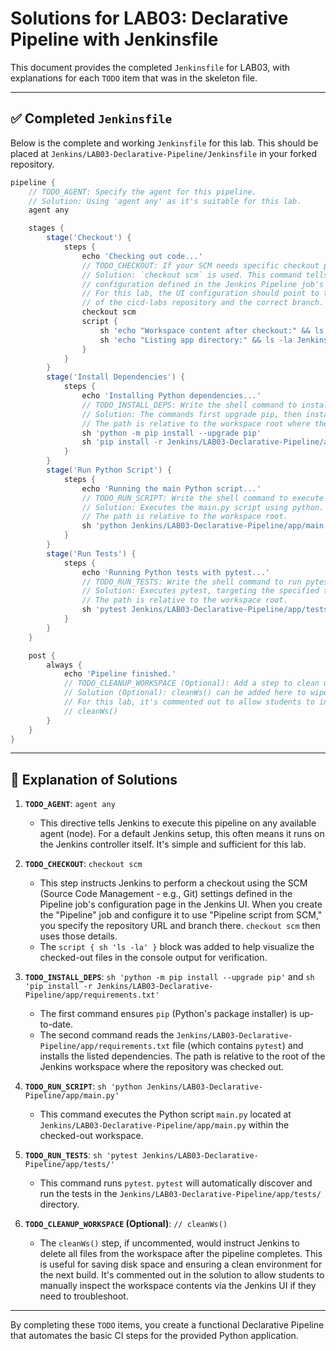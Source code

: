 # Solutions for LAB03: Declarative Pipeline with Jenkinsfile

This document provides the completed `Jenkinsfile` for LAB03, with explanations for each `TODO` item that was in the skeleton file.

---

## ✅ Completed `Jenkinsfile`

Below is the complete and working `Jenkinsfile` for this lab. This should be placed at `Jenkins/LAB03-Declarative-Pipeline/Jenkinsfile` in your forked repository.

```groovy
pipeline {
    // TODO_AGENT: Specify the agent for this pipeline. 
    // Solution: Using 'agent any' as it's suitable for this lab.
    agent any

    stages {
        stage('Checkout') {
            steps {
                echo 'Checking out code...'
                // TODO_CHECKOUT: If your SCM needs specific checkout parameters, add them here.
                // Solution: `checkout scm` is used. This command tells Jenkins to use the SCM
                // configuration defined in the Jenkins Pipeline job's UI settings.
                // For this lab, the UI configuration should point to the student's fork
                // of the cicd-labs repository and the correct branch.
                checkout scm
                script {
                    sh 'echo "Workspace content after checkout:" && ls -la'
                    sh 'echo "Listing app directory:" && ls -la Jenkins/LAB03-Declarative-Pipeline/app'
                }
            }
        }
        stage('Install Dependencies') {
            steps {
                echo 'Installing Python dependencies...'
                // TODO_INSTALL_DEPS: Write the shell command to install dependencies using pip and requirements.txt.
                // Solution: The commands first upgrade pip, then install packages from the specified requirements.txt file.
                // The path is relative to the workspace root where the repository is checked out.
                sh 'python -m pip install --upgrade pip'
                sh 'pip install -r Jenkins/LAB03-Declarative-Pipeline/app/requirements.txt'
            }
        }
        stage('Run Python Script') {
            steps {
                echo 'Running the main Python script...'
                // TODO_RUN_SCRIPT: Write the shell command to execute the app/main.py script.
                // Solution: Executes the main.py script using python.
                // The path is relative to the workspace root.
                sh 'python Jenkins/LAB03-Declarative-Pipeline/app/main.py'
            }
        }
        stage('Run Tests') {
            steps {
                echo 'Running Python tests with pytest...'
                // TODO_RUN_TESTS: Write the shell command to run pytest against the tests in app/tests/.
                // Solution: Executes pytest, targeting the specified tests directory.
                // The path is relative to the workspace root.
                sh 'pytest Jenkins/LAB03-Declarative-Pipeline/app/tests/'
            }
        }
    }

    post {
        always {
            echo 'Pipeline finished.'
            // TODO_CLEANUP_WORKSPACE (Optional): Add a step to clean up the workspace if desired.
            // Solution (Optional): cleanWs() can be added here to wipe the workspace after the build.
            // For this lab, it's commented out to allow students to inspect the workspace if they wish.
            // cleanWs()
        }
    }
}
```

---

## 📝 Explanation of Solutions

1.  **`TODO_AGENT`**: `agent any`
    *   This directive tells Jenkins to execute this pipeline on any available agent (node). For a default Jenkins setup, this often means it runs on the Jenkins controller itself. It's simple and sufficient for this lab.

2.  **`TODO_CHECKOUT`**: `checkout scm`
    *   This step instructs Jenkins to perform a checkout using the SCM (Source Code Management - e.g., Git) settings defined in the Pipeline job's configuration page in the Jenkins UI. When you create the "Pipeline" job and configure it to use "Pipeline script from SCM," you specify the repository URL and branch there. `checkout scm` then uses those details.
    *   The `script { sh 'ls -la' }` block was added to help visualize the checked-out files in the console output for verification.

3.  **`TODO_INSTALL_DEPS`**: `sh 'python -m pip install --upgrade pip'` and `sh 'pip install -r Jenkins/LAB03-Declarative-Pipeline/app/requirements.txt'`
    *   The first command ensures `pip` (Python's package installer) is up-to-date.
    *   The second command reads the `Jenkins/LAB03-Declarative-Pipeline/app/requirements.txt` file (which contains `pytest`) and installs the listed dependencies.
The path is relative to the root of the Jenkins workspace where the repository was checked out.

4.  **`TODO_RUN_SCRIPT`**: `sh 'python Jenkins/LAB03-Declarative-Pipeline/app/main.py'`
    *   This command executes the Python script `main.py` located at `Jenkins/LAB03-Declarative-Pipeline/app/main.py` within the checked-out workspace.

5.  **`TODO_RUN_TESTS`**: `sh 'pytest Jenkins/LAB03-Declarative-Pipeline/app/tests/'`
    *   This command runs `pytest`. `pytest` will automatically discover and run the tests in the `Jenkins/LAB03-Declarative-Pipeline/app/tests/` directory.

6.  **`TODO_CLEANUP_WORKSPACE` (Optional)**: `// cleanWs()`
    *   The `cleanWs()` step, if uncommented, would instruct Jenkins to delete all files from the workspace after the pipeline completes. This is useful for saving disk space and ensuring a clean environment for the next build. It's commented out in the solution to allow students to manually inspect the workspace contents via the Jenkins UI if they need to troubleshoot.

---

By completing these `TODO` items, you create a functional Declarative Pipeline that automates the basic CI steps for the provided Python application. 
